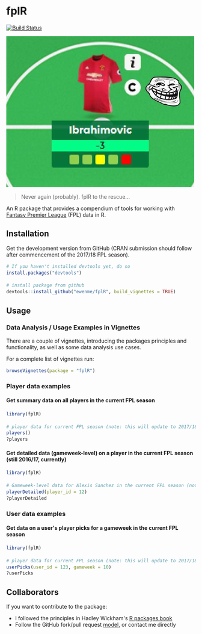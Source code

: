 
fplR
====

[![Build Status](https://travis-ci.org/ewenme/fplR.png)](https://travis-ci.org/ewenme/fplR)

![](Qul9n6x.jpg)

> Never again (probably). fplR to the rescue...

An R package that provides a compendium of tools for working with [Fantasy Premier League](https://fantasy.premierleague.com) (FPL) data in R.

Installation
------------

Get the development version from GitHub (CRAN submission should follow after commencement of the 2017/18 FPL season).

``` r
# If you haven't installed devtools yet, do so
install.packages("devtools")

# install package from github
devtools::install_github("ewenme/fplR", build_vignettes = TRUE)
```

Usage
-----

### Data Analysis / Usage Examples in Vignettes

There are a couple of vignettes, introducing the packages principles and functionality, as well as some data analysis use cases.

For a complete list of vignettes run:

``` r
browseVignettes(package = "fplR")
```

### Player data examples

#### Get summary data on all players in the current FPL season

``` r
library(fplR)

# player data for current FPL season (note: this will update to 2017/18 season once underway):
players()
?players
```

#### Get detailed data (gameweek-level) on a player in the current FPL season (still 2016/17, currently)

``` r
library(fplR)

# Gameweek-level data for Alexis Sanchez in the current FPL season (note: this will update to 2017/18 season once underway):
playerDetailed(player_id = 12)
?playerDetailed
```

### User data examples

#### Get data on a user's player picks for a gameweek in the current FPL season

``` r
library(fplR)

# player data for current FPL season (note: this will update to 2017/18 season once underway):
userPicks(user_id = 123, gameweek = 10)
?userPicks
```

Collaborators
-------------

If you want to contribute to the package:

-   I followed the principles in Hadley Wickham's [R packages book](http://r-pkgs.had.co.nz/)
-   Follow the GitHub fork/pull request [model](https://guides.github.com/introduction/flow/), or contact me directly
